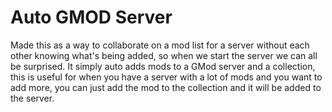 # Auto GMOD Server

Made this as a way to collaborate on a mod list for a server without each other knowing what's being added, so when we start the server we can all be surprised.
It simply auto adds mods to a GMod server and a collection, this is useful for when you have a server with a lot of mods and you want to add more, you can just add the mod to the collection and it will be added to the server.

